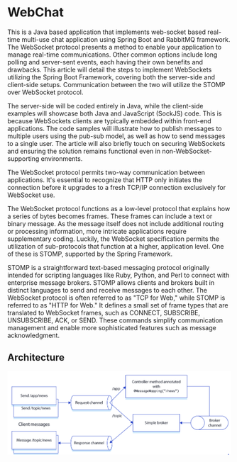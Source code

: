 # WebChat

This is a Java based application that implements web-socket based real-time multi-use chat application using Spring Boot and RabbitMQ framework. The WebSocket protocol presents a method to enable your application to manage real-time communications. Other common options include long polling and server-sent events, each having their own benefits and drawbacks. This article will detail the steps to implement WebSockets utilizing the Spring Boot Framework, covering both the server-side and client-side setups. Communication between the two will utilize the STOMP over WebSocket protocol.

The server-side will be coded entirely in Java, while the client-side examples will showcase both Java and JavaScript (SockJS) code. This is because WebSockets clients are typically embedded within front-end applications. The code samples will illustrate how to publish messages to multiple users using the pub-sub model, as well as how to send messages to a single user. The article will also briefly touch on securing WebSockets and ensuring the solution remains functional even in non-WebSocket-supporting environments.

The WebSocket protocol permits two-way communication between applications. It's essential to recognize that HTTP only initiates the connection before it upgrades to a fresh TCP/IP connection exclusively for WebSocket use.

The WebSocket protocol functions as a low-level protocol that explains how a series of bytes becomes frames. These frames can include a text or binary message. As the message itself does not include additional routing or processing information, more intricate applications require supplementary coding. Luckily, the WebSocket specification permits the utilization of sub-protocols that function at a higher, application level. One of these is STOMP, supported by the Spring Framework.

STOMP is a straightforward text-based messaging protocol originally intended for scripting languages like Ruby, Python, and Perl to connect with enterprise message brokers. STOMP allows clients and brokers built in distinct languages to send and receive messages to each other. The WebSocket protocol is often referred to as "TCP for Web," while STOMP is referred to as "HTTP for Web." It defines a small set of frame types that are translated to WebSocket frames, such as CONNECT, SUBSCRIBE, UNSUBSCRIBE, ACK, or SEND. These commands simplify communication management and enable more sophisticated features such as message acknowledgment.

## Architecture

![alt_text](https://github.com/gitpushOmnik/WebChat/blob/main/workflow-arch.png)

